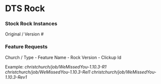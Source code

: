 # DTS Rock

### Stock Rock Instances
Original / Version #

### Feature Requests
Church / Type - Feature Name - Rock Version - Clickup Id

Example:
*christchurch/job/WeMissedYou-1.10.3-R1*
*christchurch/job/WeMissedYou-1.10.3-Rel1*
*christchurch/job/WeMissedYou-1.10.3-Rev1*
